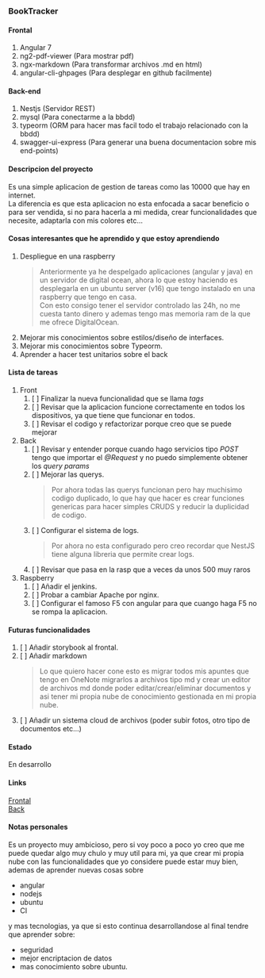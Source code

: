 ### BookTracker

#### Frontal
1. Angular 7
2. ng2-pdf-viewer (Para mostrar pdf)
3. ngx-markdown (Para transformar archivos .md en html)
4. angular-cli-ghpages (Para desplegar en github facilmente)

#### Back-end
1. Nestjs (Servidor REST)
2. mysql (Para conectarme a la bbdd)
3. typeorm (ORM para hacer mas facil todo el trabajo relacionado con la bbdd)
4. swagger-ui-express (Para generar una buena documentacion sobre mis end-points)

#### Descripcion del proyecto
Es una simple aplicacion de gestion de tareas como las 10000 que hay en internet. <br />
La diferencia es que esta aplicacion no esta enfocada a sacar beneficio o para ser vendida, si no para hacerla a mi medida, crear funcionalidades que necesite, adaptarla con mis colores etc...<br />

#### Cosas interesantes que he aprendido y que estoy aprendiendo
1. Despliegue en una raspberry
   > Anteriormente ya he despelgado aplicaciones (angular y java) en un servidor de digital ocean, ahora lo que estoy haciendo es desplegarla en un ubuntu server (v16) que tengo instalado en una raspberry que tengo en casa. <br />
   Con esto consigo tener el servidor controlado las 24h, no me cuesta tanto dinero y ademas tengo mas memoria ram de la que me ofrece DigitalOcean.
2. Mejorar mis conocimientos sobre estilos/diseño de interfaces.
3. Mejorar mis conocimientos sobre Typeorm.
4. Aprender a hacer test unitarios sobre el back


#### Lista de tareas
1. Front
   1. [ ] Finalizar la nueva funcionalidad que se llama _tags_
   2. [ ] Revisar que la aplicacion funcione correctamente en todos los dispositivos, ya que tiene que funcionar en todos.
   3. [ ] Revisar el codigo y refactorizar porque creo que se puede mejorar
2. Back
   1. [ ] Revisar y entender porque cuando hago servicios tipo _POST_ tengo que importar el _@Request_ y no puedo simplemente obtener los _query params_
   2. [ ] Mejorar las querys.
		> Por ahora todas las querys funcionan pero hay muchisimo codigo duplicado, lo que hay que hacer es crear funciones genericas para hacer simples CRUDS y reducir la duplicidad de codigo.
   3. [ ] Configurar el sistema de logs.
		> Por ahora no esta configurado pero creo recordar que NestJS tiene alguna libreria que permite crear logs.
   4. [ ] Revisar que pasa en la rasp que a veces da unos 500 muy raros
3. Raspberry
   1. [ ] Añadir el jenkins.
   2. [ ] Probar a cambiar Apache por nginx.
   3. [ ] Configurar el famoso F5 con angular para que cuango haga F5 no se rompa la aplicacion.

#### Futuras funcionalidades
1. [ ] Añadir storybook al frontal.
2. [ ] Añadir markdown
   > Lo que quiero hacer cone esto es migrar todos mis apuntes que tengo en OneNote migrarlos a archivos tipo md y crear un editor de archivos md donde poder editar/crear/eliminar documentos y asi tener mi propia nube de conocimiento gestionada en mi propia nube.
3. [ ] Añadir un sistema cloud de archivos (poder subir fotos, otro tipo de documentos etc...)

#### Estado
En desarrollo

#### Links
[Frontal](https://github.com/llius123/todoAPP-web-front-end) <br />
[Back](https://github.com/llius123/todoAPP-web-back-end)

#### Notas personales
Es un proyecto muy ambicioso, pero si voy poco a poco yo creo que me puede quedar algo muy chulo y muy util para mi, ya que crear mi propia nube con las funcionalidades que yo considere puede estar muy bien, ademas de aprender nuevas cosas sobre 
* angular
* nodejs
* ubuntu
* CI <br />

y mas tecnologias, ya que si esto continua desarrollandose al final tendre que aprender sobre: 
* seguridad
* mejor encriptacion de datos
* mas conocimiento sobre ubuntu. 